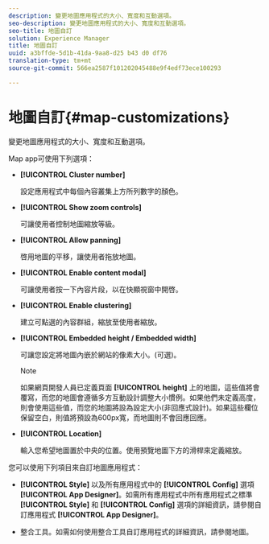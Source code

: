 ```yaml
---
description: 變更地圖應用程式的大小、寬度和互動選項。
seo-description: 變更地圖應用程式的大小、寬度和互動選項。
seo-title: 地圖自訂
solution: Experience Manager
title: 地圖自訂
uuid: a3bffde-5d1b-41da-9aa8-d25 b43 d0 df76
translation-type: tm+mt
source-git-commit: 566ea2587f101202045488e9f4edf73ece100293

---
```



# 地圖自訂{#map-customizations}

變更地圖應用程式的大小、寬度和互動選項。



Map app可使用下列選項：

* **[!UICONTROL Cluster number]**

   設定應用程式中每個內容叢集上方所列數字的顏色。

* **[!UICONTROL Show zoom controls]**

   可讓使用者控制地圖縮放等級。

* **[!UICONTROL Allow panning]**

   啓用地圖的平移，讓使用者拖放地圖。

* **[!UICONTROL Enable content modal]**

   可讓使用者按一下內容片段，以在快顯視窗中開啓。

* **[!UICONTROL Enable clustering]**

   建立可點選的內容群組，縮放至使用者縮放。

* **[!UICONTROL Embedded height / Embedded width]**

   可讓您設定將地圖內嵌於網站的像素大小。(可選)。

   >[!NOTE]
   >
   >如果網頁開發人員已定義頁面 **[!UICONTROL height]** 上的地圖，這些值將會覆寫，而您的地圖會遵循多方互動設計調整大小慣例。如果他們未定義高度，則會使用這些值，而您的地圖將設為設定大小(非回應式設計)。如果這些欄位保留空白，則值將預設為600px寬，而地圖則不會回應回應。

* **[!UICONTROL Location]**

   輸入您希望地圖置於中央的位置。使用預覽地圖下方的滑桿來定義縮放。

您可以使用下列項目來自訂地圖應用程式：

* **[!UICONTROL Style]** 以及所有應用程式中的 **[!UICONTROL Config]** 選項 **[!UICONTROL App Designer]**。如需所有應用程式中所有應用程式之標準 **[!UICONTROL Style]** 和 **[!UICONTROL Config]** 選項的詳細資訊，請參閱自訂應用程式 **[!UICONTROL App Designer]**。

* 整合工具。如需如何使用整合工具自訂應用程式的詳細資訊，請參閱地圖。

